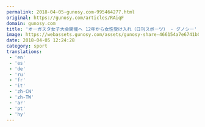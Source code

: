 ```yaml
---
permalink: 2018-04-05-gunosy.com-995464277.html
original: https://gunosy.com/articles/RAiqF
domain: gunosy.com
title: 'オーガスタ女子大会開催へ 12年から女性受け入れ（日刊スポーツ） - グノシー'
image: https://webassets.gunosy.com/assets/gunosy-share-466154a7e6741b0dbc8895ceff97e34818892a0e7dbc05d641d2606f8820dd35.jpg
date: 2018-04-05 12:24:28
category: sport
translations: 
 - 'en'
 - 'es'
 - 'de'
 - 'ru'
 - 'fr'
 - 'it'
 - 'zh-CN'
 - 'zh-TW'
 - 'ar'
 - 'pt'
 - 'hy'
---
```


